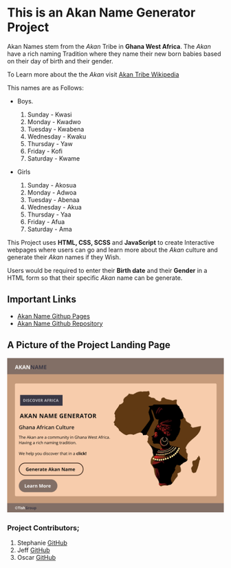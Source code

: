 # This is an Akan Name Generator Project

Akan Names stem from the *Akan* Tribe in **Ghana West Africa**. 
The *Akan* have a rich naming Tradition where they name their new born babies based on their day of birth and their gender.

To Learn more about the the *Akan* visit [Akan Tribe Wikipedia](https://en.wikipedia.org/wiki/Akan_people)

This names are as Follows:

* Boys.
    1. Sunday - Kwasi
    2. Monday - Kwadwo
    3. Tuesday - Kwabena
    4. Wednesday - Kwaku
    5. Thursday - Yaw
    6. Friday - Kofi
    7. Saturday - Kwame

* Girls
    1. Sunday - Akosua
    2. Monday - Adwoa
    3. Tuesday - Abenaa
    4. Wednesday - Akua
    5. Thursday - Yaa
    6. Friday - Afua
    7. Saturday - Ama

This Project uses **HTML, CSS, SCSS** and **JavaScript** to create Interactive webpages where users can go and learn more about the *Akan* culture and generate their *Akan* names if they Wish.

Users would be required to enter their **Birth date** and their **Gender** in a HTML form so that their specific *Akan* name can be generate.

## Important Links
   * [Akan Name Githup Pages](https://tish254.github.io/akan-name/)
   * [Akan Name Github Repository](https://github.com/Tish254/akan-name)

## A Picture of the Project Landing Page
![Akan Name Generator](/images/akan-name.png)


### Project Contributors;

1. Stephanie [GitHub](https://github.com/Stephooooo)
2. Jeff [GitHub](https://github.com/JNdisho)
3. Oscar [GitHub](https://github.com/Tish254)
